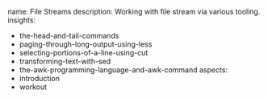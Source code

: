 name: File Streams
description: Working with file stream via various tooling.
insights:
  - the-head-and-tail-commands
  - paging-through-long-output-using-less
  - selecting-portions-of-a-line-using-cut
  - transforming-text-with-sed
  - the-awk-programming-language-and-awk-command
aspects:
  - introduction
  - workout
 
